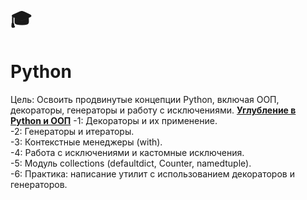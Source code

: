 # :mortar_board:
# Python
Цель: Освоить продвинутые концепции Python, включая ООП, декораторы, генераторы и работу с исключениями.
[**Углубление в Python и ООП**](https://github.com/AnatolyKuzmin/Python/tree/main/1_Python_и_ООП)
-1: Декораторы и их применение. <br>-2: Генераторы и итераторы. <br>-3: Контекстные менеджеры (with). <br>-4: Работа с исключениями и кастомные исключения. <br>-5: Модуль collections (defaultdict, Counter, namedtuple). <br>-6: Практика: написание утилит с использованием декораторов и генераторов.
